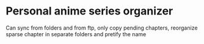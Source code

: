 # Personal anime series organizer
Can sync from folders and from ftp, only copy pending chapters, reorganize sparse chapter in separate folders and pretify the name 

